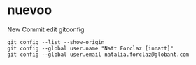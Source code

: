 # nuevoo

New Commit
edit gitconfig

```
git config --list --show-origin
git config --global user.name "Natt Forclaz [innatt]"
git config --global user.email natalia.forclaz@globant.com
```
